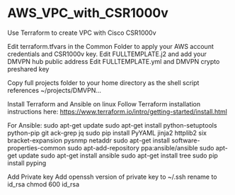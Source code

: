 # AWS_VPC_with_CSR1000v
Use Terraform to create VPC with Cisco CSR1000v

Edit terraform.tfvars in the Common Folder to apply your AWS account credentials and CSR1000v key. 
Edit FULLTEMPLATE.j2 and add your DMVPN hub public address
Edit FULLTEMPLATE.yml and DMVPN crypto preshared key

Copy full projects folder to your home directory as the shell script references ~/projects/DMVPN...

Install Terraform and Ansible on linux
Follow Terraform installation instructions here:
https://www.terraform.io/intro/getting-started/install.html

For Ansible:
sudo apt-get update
sudo apt-get install python-setuptools python-pip git ack-grep jq
sudo pip install PyYAML jinja2 httplib2 six bracket-expansion pysnmp netaddr
sudo apt-get install software-properties-common
sudo apt-add-repository ppa:ansible/ansible
sudo apt-get update
sudo apt-get install ansible
sudo apt-get install tree
sudo pip install pyping

Add Private key
Add openssh version of private key to ~/.ssh
rename to id_rsa
chmod 600 id_rsa
